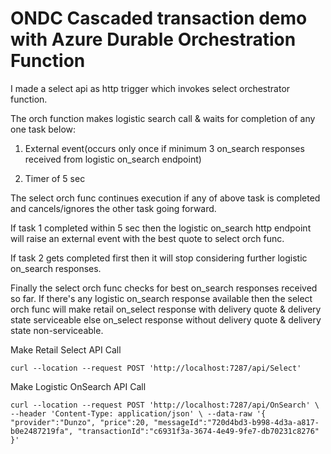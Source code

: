 # ONDC Cascaded transaction demo with Azure Durable Orchestration Function

I made a select api as http trigger which invokes select orchestrator function.

The orch function makes logistic search call & waits for completion of any one task below:

1. External event(occurs only once if minimum 3 on_search responses received from  logistic on_search endpoint)

2. Timer of 5 sec

The select orch func continues execution if any of above task is completed and cancels/ignores the other task going forward.

If task 1 completed within 5 sec then the logistic on_search http endpoint will raise an external event with the best quote to select orch func.

If task 2 gets completed first then it will stop considering further logistic on_search responses.

Finally the select orch func checks for best on_search responses received so far. If there's any logistic on_search response available then the select orch func will make retail on_select response with delivery quote & delivery state serviceable else on_select response without delivery quote & delivery state non-serviceable.


Make Retail Select API Call

`curl --location --request POST 'http://localhost:7287/api/Select'`


Make Logistic OnSearch API Call

`curl --location --request POST 'http://localhost:7287/api/OnSearch' \
--header 'Content-Type: application/json' \
--data-raw '{
    "provider":"Dunzo",
    "price":20,
    "messageId":"720d4bd3-b998-4d3a-a817-b0e2487219fa",
    "transactionId":"c6931f3a-3674-4e49-9fe7-db70231c8276"
}'`
